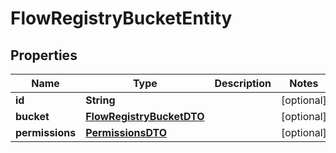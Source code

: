 
# FlowRegistryBucketEntity

## Properties
Name | Type | Description | Notes
------------ | ------------- | ------------- | -------------
**id** | **String** |  |  [optional]
**bucket** | [**FlowRegistryBucketDTO**](FlowRegistryBucketDTO.md) |  |  [optional]
**permissions** | [**PermissionsDTO**](PermissionsDTO.md) |  |  [optional]



